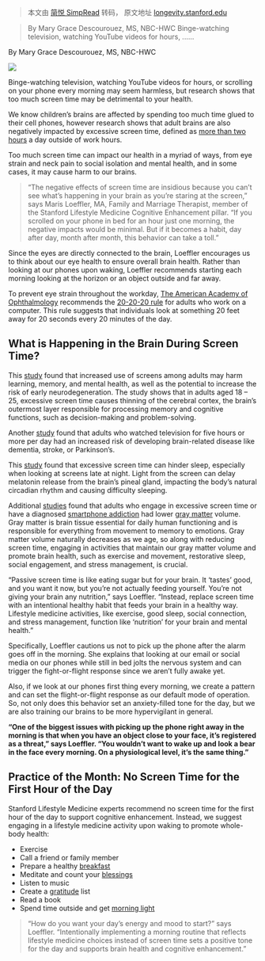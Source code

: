 > 本文由 [简悦 SimpRead](http://ksria.com/simpread/) 转码， 原文地址 [longevity.stanford.edu](https://longevity.stanford.edu/lifestyle/2024/05/30/what-excessive-screen-time-does-to-the-adult-brain/)

> By Mary Grace Descourouez, MS, NBC-HWC Binge-watching television, watching YouTube videos for hours, ......

By Mary Grace Descourouez, MS, NBC-HWC

![](https://longevity.stanford.edu/lifestyle/wp-content/uploads/sites/31/2024/05/Social-Med-POM.png)

Binge-watching television, watching YouTube videos for hours, or scrolling on your phone every morning may seem harmless, but research shows that too much screen time may be detrimental to your health.

We know children’s brains are affected by spending too much time glued to their cell phones, however research shows that adult brains are also negatively impacted by excessive screen time, defined as [more than two hours](https://www.nhlbi.nih.gov/health/educational/wecan/reduce-screen-time/index.htm) a day outside of work hours.

Too much screen time can impact our health in a myriad of ways, from eye strain and neck pain to social isolation and mental health, and in some cases, it may cause harm to our brains.

> “The negative effects of screen time are insidious because you can’t see what’s happening in your brain as you’re staring at the screen,” says Maris Loeffler, MA, Family and Marriage Therapist, member of the Stanford Lifestyle Medicine Cognitive Enhancement pillar. “If you scrolled on your phone in bed for an hour just one morning, the negative impacts would be minimal. But if it becomes a habit, day after day, month after month, this behavior can take a toll.”

Since the eyes are directly connected to the brain, Loeffler encourages us to think about our eye health to ensure overall brain health. Rather than looking at our phones upon waking, Loeffler recommends starting each morning looking at the horizon or an object outside and far away.

To prevent eye strain throughout the workday, [The American Academy of Ophthalmology](https://www.aao.org/) recommends the [20-20-20 rule](https://www.aao.org/eye-health/tips-prevention/computer-usage#:~:text=Take%20regular%20breaks%20using%20the,for%20at%20least%2020%20seconds.) for adults who work on a computer. This rule suggests that individuals look at something 20 feet away for 20 seconds every 20 minutes of the day.

What is Happening in the Brain During Screen Time?
--------------------------------------------------

This [study](https://link.springer.com/article/10.1007/s11469-019-00182-2) found that increased use of screens among adults may harm learning, memory, and mental health, as well as the potential to increase the risk of early neurodegeneration. The study shows that in adults aged 18 – 25, excessive screen time causes thinning of the cerebral cortex, the brain’s outermost layer responsible for processing memory and cognitive functions, such as decision-making and problem-solving.

Another [study](https://www.sciencedirect.com/science/article/abs/pii/S1525861024002263) found that adults who watched television for five hours or more per day had an increased risk of developing brain-related disease like dementia, stroke, or Parkinson’s.

This [study](https://www.ncbi.nlm.nih.gov/pmc/articles/PMC9638701/) found that excessive screen time can hinder sleep, especially when looking at screens late at night. Light from the screen can delay melatonin release from the brain’s pineal gland, impacting the body’s natural circadian rhythm and causing difficulty sleeping.

Additional [studies](https://www.imrpress.com/journal/JIN/21/1/10.31083/j.jin2101028/htm) found that adults who engage in excessive screen time or have a diagnosed [smartphone addiction](https://www.sciencedirect.com/science/article/abs/pii/S0306460319313802#b0080) had lower [gray matter](https://www.ncbi.nlm.nih.gov/books/NBK553239/#:~:text=%5B1%5D%20Grey%20matter%20makes%20up,concentration%20of%20neuronal%20cell%20bodies.) volume. Gray matter is brain tissue essential for daily human functioning and is responsible for everything from movement to memory to emotions. Gray matter volume naturally decreases as we age, so along with reducing screen time, engaging in activities that maintain our gray matter volume and promote brain health, such as exercise and movement, restorative sleep, social engagement, and stress management, is crucial.

“Passive screen time is like eating sugar but for your brain. It ‘tastes’ good, and you want it now, but you’re not actually feeding yourself. You’re not giving your brain any nutrition,” says Loeffler. “Instead, replace screen time with an intentional healthy habit that feeds your brain in a healthy way. Lifestyle medicine activities, like exercise, good sleep, social connection, and stress management, function like ‘nutrition’ for your brain and mental health.”

Specifically, Loeffler cautions us not to pick up the phone after the alarm goes off in the morning. She explains that looking at our email or social media on our phones while still in bed jolts the nervous system and can trigger the fight-or-flight response since we aren’t fully awake yet.

Also, if we look at our phones first thing every morning, we create a pattern and can set the flight-or-flight response as our default mode of operation. So, not only does this behavior set an anxiety-filled tone for the day, but we are also training our brains to be more hypervigilant in general.

**“One of the biggest issues with picking up the phone right away in the morning is that when you have an object close to your face, it’s registered as a threat,” says Loeffler. “You wouldn’t want to wake up and look a bear in the face every morning. On a physiological level, it’s the same thing.”**

Practice of the Month: No Screen Time for the First Hour of the Day
-------------------------------------------------------------------

Stanford Lifestyle Medicine experts recommend no screen time for the first hour of the day to support cognitive enhancement. Instead, we suggest engaging in a lifestyle medicine activity upon waking to promote whole-body health:

*   Exercise
*   Call a friend or family member
*   Prepare a healthy [breakfast](https://longevity.stanford.edu/lifestyle/2024/04/08/dr-spencers-science-based-smoothie-for-gut-health/)
*   Meditate and count your [blessings](https://longevity.stanford.edu/lifestyle/2023/11/14/optimism-as-a-means-to-a-longer-life/)
*   Listen to music
*   Create a [gratitude](https://longevity.stanford.edu/lifestyle/2023/11/14/gratitude-is-good-medicine/) list
*   Read a book
*   Spend time outside and get [morning light](https://longevity.stanford.edu/lifestyle/2024/03/11/vitamin-d-benefits-sources-deficiency/)

> “How do you want your day’s energy and mood to start?” says Loeffler. “Intentionally implementing a morning routine that reflects lifestyle medicine choices instead of screen time sets a positive tone for the day and supports brain health and cognitive enhancement.”